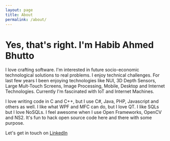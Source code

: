 ```yaml
---
layout: page
title: About
permalink: /about/
---
```


# Yes, that's right. I'm Habib Ahmed Bhutto

I love crafting software. I'm interested in future socio-economic technological solutions to real problems. I enjoy technical challenges. For last few years I been enjoying technologies like NUI, 3D Depth Sensors, Large Mult-Touch Screens, Image Processing, Mobile, Desktop and Internet Technologies. Currently I'm fascinated with IoT and Internet Machines. 

I love writing code in C and C++, but I use C#, Java, PHP, Javascript and others as well. I like what WPF and MFC can do, but I love QT. I like SQLs but I love NoSQLs. I feel awesome when I use Open Frameworks, OpenCV and NS2. It's fun to hack open source code here and there with some purpose. 

Let's get in touch on [LinkedIn](https://www.linkedin.com/in/habibahmedbhutto)